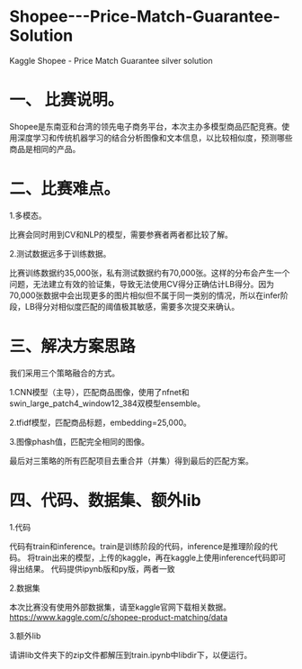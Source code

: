 # Shopee---Price-Match-Guarantee-Solution
Kaggle Shopee - Price Match Guarantee silver solution


# 一、 比赛说明。

Shopee是东南亚和台湾的领先电子商务平台，本次主办多模型商品匹配竞赛。使用深度学习和传统机器学习的结合分析图像和文本信息，以比较相似度，预测哪些商品是相同的产品。

# 二、比赛难点。

1.多模态。

比赛会同时用到CV和NLP的模型，需要参赛者两者都比较了解。

2.测试数据远多于训练数据。

比赛训练数据约35,000张，私有测试数据约有70,000张。这样的分布会产生一个问题，无法建立有效的验证集，导致无法使用CV得分正确估计LB得分。因为70,000张数据中会出现更多的图片相似但不属于同一类别的情况，所以在infer阶段，LB得分对相似度匹配的阈值极其敏感，需要多次提交来确认。

# 三、解决方案思路

我们采用三个策略融合的方式。

1.CNN模型（主导），匹配商品图像，使用了nfnet和swin_large_patch4_window12_384双模型ensemble。

2.tfidf模型，匹配商品标题，embedding=25,000。

3.图像phash值，匹配完全相同的图像。

最后对三策略的所有匹配项目去重合并（并集）得到最后的匹配方案。

# 四、代码、数据集、额外lib

1.代码

代码有train和inference。train是训练阶段的代码，inference是推理阶段的代码。
将train出来的模型，上传的kaggle，再在kaggle上使用inference代码即可得出结果。
代码提供ipynb版和py版，两者一致

2.数据集

本次比赛没有使用外部数据集，请至kaggle官网下载相关数据。
https://www.kaggle.com/c/shopee-product-matching/data

3.额外lib

请讲lib文件夹下的zip文件都解压到train.ipynb中libdir下，以便运行。

